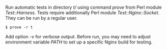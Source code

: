 Run automatic tests in directory *t/* using command *prove* from Perl module
*Test::Harness*. Tests require additionally Perl module *Test::Nginx::Socket*.
They can be run by a regular user.

```ShellSession
$ prove -r t
```

Add option *-v* for verbose output. Before run, you may need to adjust
environment variable *PATH* to set up a specific Nginx build for testing.

